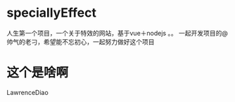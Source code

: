 # speciallyEffect
人生第一个项目，一个关于特效的网站，基于vue＋nodejs  。。 一起开发项目的@帅气的老刁，希望能不忘初心，一起努力做好这个项目
# 这个是啥啊
LawrenceDiao
